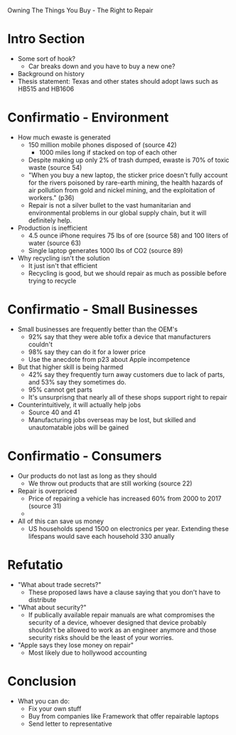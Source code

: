 Owning The Things You Buy - The Right to Repair

# Intro Section

- Some sort of hook?
  - Car breaks down and you have to buy a new one?
- Background on history
- Thesis statement:
  Texas and other states should adopt laws such as HB515 and HB1606

# Confirmatio - Environment

- How much ewaste is generated
  - 150 million mobile phones disposed of (source 42)
    - 1000 miles long if stacked on top of each other
  - Despite making up only 2% of trash dumped, ewaste is 70% of toxic waste (source 54)
  - "When you buy a new laptop, the sticker price doesn't fully account for the rivers poisoned by rare-earth mining, the health hazards of air pollution from gold and nickel mining, and the exploitation of workers." (p36)
  - Repair is not a silver bullet to the vast humanitarian and environmental problems in our global supply chain, but it will definitely help.
- Production is inefficient
  - 4.5 ounce iPhone requires 75 lbs of ore (source 58) and 100 liters of water (source 63)
  - Single laptop generates 1000 lbs of CO2 (source 89)
- Why recycling isn't the solution
  - It just isn't that efficient
  - Recycling is good, but we should repair as much as possible before trying to recycle

# Confirmatio - Small Businesses

- Small businesses are frequently better than the OEM's
  - 92% say that they were able tofix a device that manufacturers couldn't
  - 98% say they can do it for a lower price
  - Use the anecdote from p23 about Apple incompetence
- But that higher skill is being harmed
  - 42% say they frequently turn away customers due to lack of parts, and 53% say they sometimes do.
  - 95% cannot get parts
  - It's unsurprisng that nearly all of these shops support right to repair
- Counterintuitively, it will actually help jobs
  - Source 40 and 41
  - Manufacturing jobs overseas may be lost, but skilled and unautomatable jobs will be gained

# Confirmatio - Consumers

- Our products do not last as long as they should
  - We throw out products that are still working (source 22)
- Repair is overpriced
  - Price of repairing a vehicle has increased 60% from 2000 to 2017 (source 31)
  -
- All of this can save us money
  - US households spend 1500 on electronics per year. Extending these lifespans would save each household 330 anually

# Refutatio

- "What about trade secrets?"
  - These proposed laws have a clause saying that you don't have to distribute
- "What about security?"
  - If publically available repair manuals are what compromises the security of a device, whoever designed that device probably shouldn't be allowed to work as an engineer anymore and those security risks should be the least of your worries.
- "Apple says they lose money on repair"
  - Most likely due to hollywood accounting

# Conclusion

- What you can do:
  - Fix your own stuff
  - Buy from companies like Framework that offer repairable laptops
  - Send letter to representative

